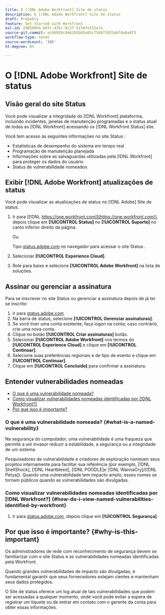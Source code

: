 ```yaml
---
title: O [!DNL Adobe Workfront] Site de status
description: O [!DNL Adobe Workfront] Site de status
draft: Probably
feature: Get Started with Workfront
exl-id: 2d8509b4-b0fc-435c-8c2f-3154fe152e7a
source-git-commit: ecb6928c946203b03a93cf5687fd53abf8e6a8f3
workflow-type: tm+mt
source-wordcount: '385'
ht-degree: 0%

---
```


# O [!DNL Adobe Workfront] Site de status

## Visão geral do site Status

Você pode visualizar a integridade do [!DNL Workfront] plataforma, incluindo incidentes, janelas de manutenção programadas e o status atual de todas as [!DNL Workfront] acessando os [!DNL Workfront Status] site.

Você tem acesso às seguintes informações no site Status :

* Estatísticas de desempenho do sistema em tempo real
* Programação de manutenção planejada
* Informações sobre as salvaguardas utilizadas pela [!DNL Workfront] para proteger os dados do usuário
* Status de vulnerabilidade nomeados

## Exibir [!DNL Adobe Workfront] atualizações de status

Você pode visualizar as atualizações de status no [!DNL Adobe] Site de status.

1. Ir para [[!DNL https://one.workfront.com]](https://one.workfront.com/), depois clique em **[!UICONTROL Status]** no **[!UICONTROL Suporte]** no canto inferior direito da página.

   Ou

   Tipo [status.adobe.com](http://status.adobe.com/) no navegador para acessar o site Status .

1. Selecionar **[!UICONTROL Experience Cloud]**.
1. Role para baixo e selecione **[!UICONTROL Adobe Workfront]** na lista de soluções.

## Assinar ou gerenciar a assinatura

Para se inscrever no site Status ou gerenciar a assinatura depois de já ter se inscrito:

1. Ir para [status.adobe.com](http://status.adobe.com/).
1. Na barra de status, selecione **[!UICONTROL Gerenciar assinaturas]**.
1. Se você tiver uma conta existente, faça logon na conta; caso contrário, crie uma nova conta.
1. Clique no botão **[!UICONTROL Criar assinaturas]** botão.
1. Selecionar **[!UICONTROL Adobe Workfront]** nos termos do **[!UICONTROL Experience Cloud]** e clique em **[!UICONTROL Continuar]**.
1. Selecione suas preferências regionais e de tipo de evento e clique em **[!UICONTROL Continuar]**.
1. Clique em **[!UICONTROL Concluído]** para confirmar a assinatura.

## Entender vulnerabilidades nomeadas

* [O que é uma vulnerabilidade nomeada?](#what-is-a-named-vulnerability)
* [Como visualizar vulnerabilidades nomeadas identificadas por [!DNL Workfront?]](#how-do-i-view-named-vulnerabilities-identified-by-workfront)
* [Por que isso é importante?](#why-is-this-important)

### O que é uma vulnerabilidade nomeada? {#what-is-a-named-vulnerability}

Na segurança do computador, uma vulnerabilidade é uma fraqueza que permite a um invasor reduzir a estabilidade, a segurança ou a integridade de um sistema.

Pesquisadores de vulnerabilidade e criadores de exploração nomeiam seus projetos internamente para facilitar sua referência (por exemplo, [!DNL ShellShock], [!DNL Heartbleed], [!DNL POODLE]e [!DNL WannaCry]/[!DNL Petya]). Quando uma vulnerabilidade tem impacto amplo, esses nomes se tornam públicos quando as vulnerabilidades são divulgadas.

### Como visualizar vulnerabilidades nomeadas identificadas por [!DNL Workfront?] {#how-do-i-view-named-vulnerabilities-identified-by-workfront}

1. Ir para  [status.adobe.com](https://status.adobe.com/pt/), depois clique em **[!UICONTROL Segurança]**.

## Por que isso é importante? {#why-is-this-important}

Os administradores de rede com reconhecimento de segurança devem se familiarizar com o site Status e as vulnerabilidades nomeadas identificadas pela Workfront.

Quando grandes vulnerabilidades de impacto são divulgadas, é fundamental garantir que seus fornecedores estejam cientes e mantenham seus dados protegidos.

O Site de status oferece um log atual de tais vulnerabilidades que podem ser acessadas a qualquer momento, onde você pode evitar a espera de registrar um tíquete ou de entrar em contato com o gerente da conta para obter essas informações.
